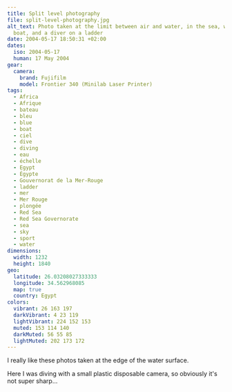 ```yaml
---
title: Split level photography
file: split-level-photography.jpg
alt_text: Photo taken at the limit between air and water, in the sea, with a
  boat, and a diver on a ladder
date: 2004-05-17 18:50:31 +02:00
dates:
  iso: 2004-05-17
  human: 17 May 2004
gear:
  camera:
    brand: Fujifilm
    model: Frontier 340 (Minilab Laser Printer)
tags:
  - Africa
  - Afrique
  - bateau
  - bleu
  - blue
  - boat
  - ciel
  - dive
  - diving
  - eau
  - échelle
  - Egypt
  - Égypte
  - Gouvernorat de la Mer-Rouge
  - ladder
  - mer
  - Mer Rouge
  - plongée
  - Red Sea
  - Red Sea Governorate
  - sea
  - sky
  - sport
  - water
dimensions:
  width: 1232
  height: 1840
geo:
  latitude: 26.03208027333333
  longitude: 34.562968085
  map: true
  country: Egypt
colors:
  vibrant: 26 163 197
  darkVibrant: 4 23 119
  lightVibrant: 224 152 153
  muted: 153 114 140
  darkMuted: 56 55 85
  lightMuted: 202 173 172
---
```


I really like these photos taken at the edge of the water surface.

Here I was diving with a small plastic disposable camera, so obviously it's not super sharp...
